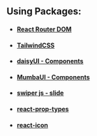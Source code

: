 ## Using Packages:

- #### [React Router DOM](https://reactrouter.com/en/main/start/tutorial)
- #### [TailwindCSS](https://tailwindcss.com/docs/installation)
- #### [daisyUI - Components](https://daisyui.com/docs/install/)
- #### [MumbaUI - Components](https://mambaui.com/components)
- #### [swiper js - slide](https://swiperjs.com/)
- #### [react-prop-types](https://www.npmjs.com/package/prop-types)
- #### [react-icon](https://react-icons.github.io/react-icons/)
